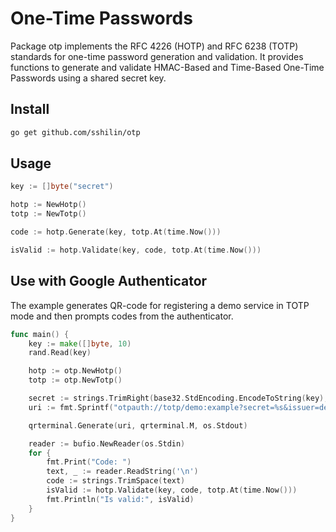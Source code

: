 # One-Time Passwords

Package otp implements the RFC 4226 (HOTP) and RFC 6238 (TOTP) standards for one-time password generation and validation. It provides functions to generate and validate HMAC-Based and Time-Based One-Time Passwords using a shared secret key.

## Install

```sh
go get github.com/sshilin/otp
```

## Usage
```go
key := []byte("secret")

hotp := NewHotp()
totp := NewTotp()

code := hotp.Generate(key, totp.At(time.Now()))

isValid := hotp.Validate(key, code, totp.At(time.Now()))
```

## Use with Google Authenticator
The example generates QR-code for registering a demo service in TOTP mode and then prompts codes from the authenticator.
```go
func main() {
	key := make([]byte, 10)
	rand.Read(key)

	hotp := otp.NewHotp()
	totp := otp.NewTotp()

	secret := strings.TrimRight(base32.StdEncoding.EncodeToString(key), "=")
	uri := fmt.Sprintf("otpauth://totp/demo:example?secret=%s&issuer=demo", secret)

	qrterminal.Generate(uri, qrterminal.M, os.Stdout)

	reader := bufio.NewReader(os.Stdin)
	for {
		fmt.Print("Code: ")
		text, _ := reader.ReadString('\n')
		code := strings.TrimSpace(text)
		isValid := hotp.Validate(key, code, totp.At(time.Now()))
		fmt.Println("Is valid:", isValid)
	}
}
```